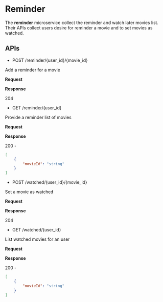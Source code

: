# Reminder

The **reminder** microservice collect the reminder and watch later movies list. Their APIs collect users desire for reminder a movie and to set movies as watched.

## APIs

- POST /reminder/{user_id}/{movie_id}

Add a reminder for a movie

**Request**

**Response**

204


- GET /reminder/{user_id}

Provide a reminder list of movies

**Request**

**Response**

200 - 
```json
[
	{
		"movieId": "string"
	}
]
```

- POST /watched/{user_id}/{movie_id}

Set a movie as watched 

**Request**

**Response**

204

- GET /watched/{user_id}

List watched movies for an user

**Request**

**Response**

200 - 
```json
[
	{
		"movieId": "string"
	}
]
```